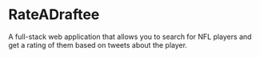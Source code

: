 # RateADraftee
A full-stack web application that allows you to search for NFL players and get a rating of them based on tweets about the player.
